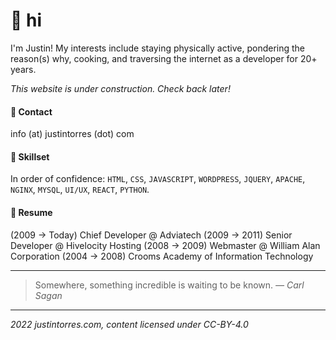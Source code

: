 # 👋 hi

I'm Justin! My interests include staying physically active, pondering the reason(s) why, cooking, and traversing the internet as a developer for 20+ years.

*This website is under construction. Check back later!*

#### 📧 Contact

info (at) justintorres (dot) com


#### 🔨 Skillset

In order of confidence: `HTML`, `CSS`, `JAVASCRIPT`, `WORDPRESS`, `JQUERY`, `APACHE`, `NGINX`, `MYSQL`, `UI/UX`, `REACT`, `PYTHON`.


#### 🏢 Resume

(2009 &rarr; Today) Chief Developer @ Adviatech
(2009 &rarr; 2011) Senior Developer @ Hivelocity Hosting
(2008 &rarr; 2009) Webmaster @ William Alan Corporation
(2004 &rarr; 2008) Crooms Academy of Information Technology


---

> Somewhere, something incredible is waiting to be known.
*― Carl Sagan*

---

*2022 justintorres.com, content licensed under CC-BY-4.0*
